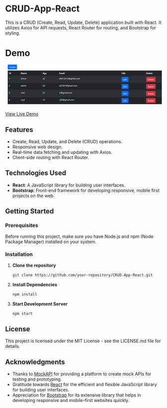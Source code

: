 # CRUD-App-React

This is a CRUD (Create, Read, Update, Delete) application built with React. It utilizes Axios for API requests, React Router for routing, and Bootstrap for styling.

# Demo

![Demo Screenshot](Assets/Read-data.png)

[View Live Demo](https://crud-app-react-tawny.vercel.app/)

## Features

- Create, Read, Update, and Delete (CRUD) operations.
- Responsive web design.
- Real-time data fetching and updating with Axios.
- Client-side routing with React Router.

## Technologies Used

- **React**: A JavaScript library for building user interfaces.
- **Bootstrap**: Front-end framework for developing responsive, mobile first projects on the web.

## Getting Started

### Prerequisites

Before running this project, make sure you have Node.js and npm (Node Package Manager) installed on your system.

### Installation

1. **Clone the repository**

   ```bash
   git clone https://github.com/your-repository/CRUD-App-React.git
   ```

2. **Install Dependencies**

   ```bash
   npm install
   ```

3. **Start Development Server**

   ```bash
   npm start
   ```

## License

This project is licensed under the MIT License - see the LICENSE.md file for details.

## Acknowledgments

- Thanks to [MockAPI](https://mockapi.io) for providing a platform to create mock APIs for testing and prototyping.
- Gratitude towards [React](https://reactjs.org/) for the efficient and flexible JavaScript library for building user interfaces.
- Appreciation for [Bootstrap](https://getbootstrap.com/) for its extensive library that helps in developing responsive and mobile-first websites quickly.
